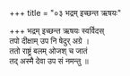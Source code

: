 +++
title = "०३ भद्रम् इच्छन्त ऋषयः"

+++
भद्रम् इच्छन्त ऋषयः स्वर्विदस्  
तपो दीक्षाम् उप नि षेदुर् अग्रे ।  
ततो राष्ट्रं बलम् ओजश् च जातं  
तद् अस्मै देवा उप सं नमन्तु ॥